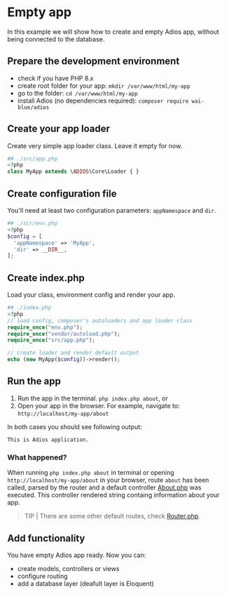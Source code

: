 # Empty app

In this example we will show how to create and empty Adios app, without being connected to the database.

## Prepare the development environment

  * check if you have PHP 8.x
  * create root folder for your app: `mkdir /var/www/html/my-app`
  * go to the folder: `cd /var/www/html/my-app`
  * install Adios (no dependencies required): `composer require wai-blue/adios`

## Create your app loader

Create very simple app loader class. Leave it empty for now.

```php
## ./src/app.php
<?php
class MyApp extends \ADIOS\Core\Loader { }
```

## Create configuration file

You'll need at least two configuration parameters: `appNamespace` and `dir`.

```php
## ./scr/env.php
<?php
$config = [
  'appNamespace' => 'MyApp',
  'dir' => __DIR__,
];
```

## Create index.php

Load your class, environment config and render your app.

```php
## ./index.php
<?php
// load config, composer's autoloaders and app loader class
require_once("env.php");
require_once("vendor/autoload.php");
require_once("src/app.php");

// create loader and render default output
echo (new MyApp($config))->render();
```

## Run the app

  1. Run the app in the terminal. `php index.php about`, or
  2. Open your app in the browser. For example, navigate to: `http://localhost/my-app/about`

In both cases you should see following output:

```
This is Adios application.
```

### What happened?

When running `php index.php about` in terminal or opening `http://localhost/my-app/about` in your browser, route `about` has been called, parsed by the router and a default controller [About.php](https://github.com/wai-blue/adios/blob/main/src/Controllers/About.php) was executed. This controller rendered string containg information about your app.

> TIP | There are some other default routes, check [Router.php](https://github.com/wai-blue/adios/blob/main/src/Core/Router.php).

## Add functionality

You have empty Adios app ready. Now you can:

  * create models, controllers or views
  * configure routing
  * add a database layer (deafult layer is Eloquent)